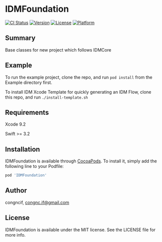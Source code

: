 # IDMFoundation

[![CI Status](http://img.shields.io/travis/congncif/IDMFoundation.svg?style=flat)](https://travis-ci.org/congncif/IDMFoundation)
[![Version](https://img.shields.io/cocoapods/v/IDMFoundation.svg?style=flat)](http://cocoapods.org/pods/IDMFoundation)
[![License](https://img.shields.io/cocoapods/l/IDMFoundation.svg?style=flat)](http://cocoapods.org/pods/IDMFoundation)
[![Platform](https://img.shields.io/cocoapods/p/IDMFoundation.svg?style=flat)](http://cocoapods.org/pods/IDMFoundation)

## Summary

Base classes for new project which follows IDMCore

## Example

To run the example project, clone the repo, and run `pod install` from the Example directory first.

To install IDM Xcode Template for quickly generating an IDM Flow, clone this repo, and run `./install-template.sh`

## Requirements

Xcode 9.2

Swift >= 3.2

## Installation

IDMFoundation is available through [CocoaPods](http://cocoapods.org). To install
it, simply add the following line to your Podfile:

```ruby
pod 'IDMFoundation'
```

## Author

congncif, congnc.if@gmail.com

## License

IDMFoundation is available under the MIT license. See the LICENSE file for more info.
